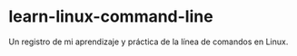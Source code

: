 # learn-linux-command-line
Un registro de mi aprendizaje y práctica de la línea de comandos en Linux.
